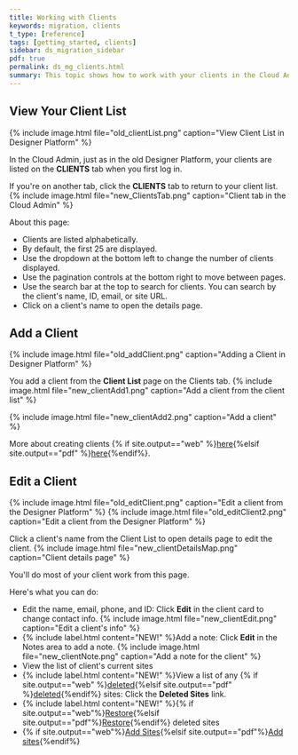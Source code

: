 ```yaml
---
title: Working with Clients
keywords: migration, clients
t_type: [reference]
tags: [getting_started, clients]
sidebar: ds_migration_sidebar
pdf: true
permalink: ds_mg_clients.html
summary: This topic shows how to work with your clients in the Cloud Admin
---
```

## View Your Client List
{% include image.html file="old_clientList.png" caption="View Client List in Designer Platform" %}

In the Cloud Admin, just as in the old Designer Platform, your clients are listed on the **CLIENTS** tab when you first log in.

If you're on another tab, click the **CLIENTS** tab to return to your client list.
{% include image.html file="new_ClientsTab.png" caption="Client tab in the Cloud Admin" %}

About this page:
* Clients are listed alphabetically.
* By default, the first 25 are displayed.
* Use the dropdown at the bottom left to change the number of clients displayed.
* Use the pagination controls at the bottom right to move between pages.
* Use the search bar at the top to search for clients. You can search by the client's name, ID, email, or site URL.
* Click on a client's name to open the details page.

## Add a Client
{% include image.html file="old_addClient.png" caption="Adding a Client in Designer Platform" %}

You add a client from the **Client List** page on the Clients tab.
{% include image.html file="new_clientAdd1.png" caption="Add a client from the client list" %}

{% include image.html file="new_clientAdd2.png" caption="Add a client" %}

More about creating clients {% if site.output=="web" %}[here](ds_gs_clients.html){%elsif site.output=="pdf" %}[here](https://robinwhitmore.github.io{{site.baseurl}}/ds_gs_clients.html){%endif%}.

## Edit a Client
{% include image.html file="old_editClient.png" caption="Edit a client from the Designer Platform" %}
{% include image.html file="old_editClient2.png" caption="Edit a client from the Designer Platform" %}

Click a client's name from the Client List to open details page to edit the client.
{% include image.html file="new_clientDetailsMap.png" caption="Client details page" %}

You'll do most of your client work from this page.

Here's what you can do:
<ul>
  <li>Edit the name, email, phone, and ID: Click <strong>Edit</strong> in the client card to change contact info.
    {% include image.html file="new_clientEdit.png" caption="Edit a client's info" %}</li>
  <li>{% include label.html content="NEW!" %}Add a note: Click <strong>Edit</strong> in the Notes area to add a note.
    {% include image.html file="new_clientNote.png" caption="Add a note for the client" %}</li>

  <li>View the list of client's current sites</li>
  <li>{% include label.html content="NEW!" %}View a list of any {% if site.output=="web" %}<a href="ds_gs_cr_sites.html#delete-a-site">deleted</a>{%elsif site.output=="pdf" %}<a href="https://robinwhitmore.github.io{{site.baseurl}}/ds_gs_cr_sites.html#delete-a-site">deleted</a>{%endif%} sites: Click the <strong>Deleted Sites</strong> link.</li>
  <li>{% include label.html content="NEW!" %}{% if site.output=="web"%}<a href="ds_gs_restore.md">Restore</a>{%elsif site.output=="pdf"%}<a href="https://robinwhitmore.github.io{{site.baseurl}}/ds_gs_restore.md">Restore</a>{%endif%} deleted sites</li>
  <li>{% if site.output=="web"%}<a href="ds_gs_cr_sites.md">Add Sites</a>{%elsif site.output=="pdf"%}<a href="https://robinwhitmore.github.io{{site.baseurl}}/ds_gs_cr_sites.md">Add sites</a>{%endif%}</li>
</ul>
